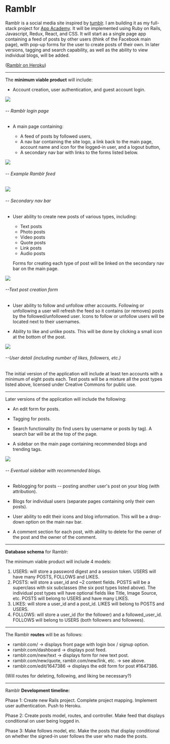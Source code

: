 <h1>Ramblr</h1>

Ramblr is a social media site inspired by <a href="http://www.tumblr.com">tumblr</a>. I am building it as my full-stack project for <a href="https://www.appacademy.io/">App Academy</a>. It will be implemented using Ruby on Rails, Javascript, Redux, React, and CSS. It will start as a single page app containing a feed of posts by other users (think of the Facebook main page), with pop-up forms for the user to create posts of their own. In later versions, tagging and search capability, as well as the ability to view individual blogs, will be added.

(<a href="https://ramblrr.herokuapp.com/">Ramblr on Heroku</a>)

<hr>

The <strong>minimum viable product</strong> will include:

- Account creation, user authentication, and guest account login.

<img src="https://s11.postimg.org/ex67tvloz/ramblr_main.png" />
<h6>-- Ramblr login page</h6>

- A main page containing:

    - A feed of posts by followed users,
    - A nav bar containing the site logo, a link back to the main page, account name and icon for the logged-in user, and a logout button,
    - A secondary nav bar with links to the forms listed below.

<img src="https://s15.postimg.org/ajcdwmr8p/Screen_Shot_2016_10_04_at_5_21_19_PM.png" />
<h6>-- Example Ramblr feed</h6>

<img src="https://s22.postimg.org/6i9bif7m9/Screen_Shot_2016_10_04_at_5_15_00_PM.png" />
<h6>-- Secondary nav bar</h6>

- User ability to create new posts of various types, including:

  - Text posts
  - Photo posts
  - Video posts
  - Quote posts
  - Link posts
  - Audio posts

  Forms for creating each type of post will be linked on the secondary nav bar on the main page.

<img src="https://s22.postimg.org/7blxb1dn5/Screen_Shot_2016_10_04_at_5_16_11_PM.png" />
<h6>--Text post creation form</h6>

- User ability to follow and unfollow other accounts. Following or unfollowing a user will refresh the feed so it contains (or removes) posts by the followed/unfollowed user. Icons to follow or unfollow users will be located next to their usernames.

- Ability to like and unlike posts. This will be done by clicking a small icon at the bottom of the post.

<img src="https://s22.postimg.org/m8v7rg19t/Screen_Shot_2016_10_04_at_5_15_48_PM.png" />
<h6> --User detail (including number of likes, followers, etc.)</h6>

The initial version of the application will include at least ten accounts with a minimum of eight posts each. Test posts will be a mixture all the post types listed above, licensed under Creative Commons for public use.

<hr>

Later versions of the application will include the following:

- An edit form for posts.

- Tagging for posts.

- Search functionality (to find users by username or posts by tag). A search bar will be at the top of the page.

- A sidebar on the main page containing recommended blogs and trending tags.

<img src="https://s22.postimg.org/l2qed92kx/Screen_Shot_2016_10_04_at_5_15_18_PM.png" />
<h6>-- Eventual sidebar with recommended blogs.</h6>

- Reblogging for posts -- posting another user's post on your blog (with attribution).

- Blogs for individual users (separate pages containing only their own posts).

- User ability to edit their icons and blog information. This will be a drop-down option on the main nav bar.

- A comment section for each post, with ability to delete for the owner of the post and the owner of the comment.

<hr>

<strong>Database schema</strong> for Ramblr:

The minimum viable product will include 4 models:

1. USERS: will store a password digest and a session token. USERS will have many POSTS, FOLLOWS and LIKES.
2. POSTS: will store a user_id and ~2 content fields. POSTS will be a superclass with six subclasses (the six post types listed above). The individual post types will have optional fields like Title, Image Source, etc. POSTS will belong to USERS and have many LIKES.
3. LIKES: will store a user_id and a post_id. LIKES will belong to POSTS and USERS.
4. FOLLOWS: will store a user_id (for the follower) and a followed_user_id. FOLLOWS will belong to USERS (both followers and followees).

<hr>

The Ramblr <strong>routes</strong> will be as follows:

- ramblr.com/ -> displays front page with login box / signup option.
- ramblr.com/dashboard -> displays post feed.
- ramblr.com/new/text -> displays form for new text post.
- ramblr.com/new/quote, ramblr.com/new/link, etc. -> see above.
- ramblr.com/edit/1647386 -> displays the edit form for post #1647386.

(Will routes for deleting, following, and liking be necessary?)

<hr>

Ramblr <strong>Development timeline:</strong>

Phase 1: Create new Rails project. Complete project mapping. Implement user authentication. Push to Heroku.

Phase 2: Create posts model, routes, and controller. Make feed that displays conditional on user being logged in.

Phase 3: Make follows model, etc. Make the posts that display conditional on whether the signed-in user follows the user who made the posts.
